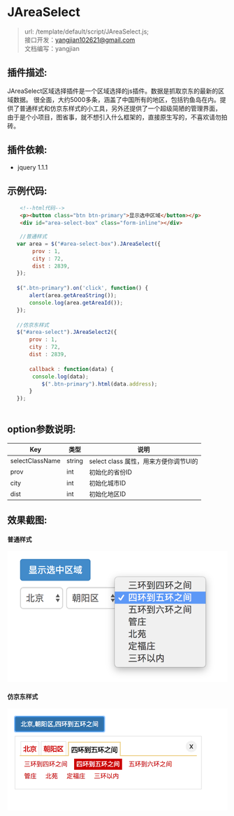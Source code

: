 JAreaSelect
========
>url:    /template/default/script/JAreaSelect.js;<br>
接口开发：yangjian102621@gmail.com<br>
文档编写：yangjian

插件描述:
--------
JAreaSelect区域选择插件是一个区域选择的js插件。数据是抓取京东的最新的区域数据。
很全面，大约5000多条，涵盖了中国所有的地区，包括钓鱼岛在内。提供了普通样式和仿京东样式的小工具，另外还提供了一个超级简陋的管理界面，
由于是个小项目，图省事，就不想引入什么框架的，直接原生写的，不喜欢请勿拍砖。

插件依赖:
-------
* jquery 1.1.1

示例代码:
-------
```html
    <!--html代码-->
    <p><button class="btn btn-primary">显示选中区域</button></p>
    <div id="area-select-box" class="form-inline"></div>
```
```javascript
    //普通样式
   var area = $("#area-select-box").JAreaSelect({
   	    prov : 1,
   	    city : 72,
   	    dist : 2839,
   });
   
   $(".btn-primary").on('click', function() {
       alert(area.getAreaString());
       console.log(area.getAreaId());
   });
    
   //仿京东样式
   $("#area-select").JAreaSelect2({
       prov : 1,
       city : 72,
       dist : 2839,

       callback : function(data) {
        console.log(data);
           $(".btn-primary").html(data.address);
       }
   });
     
```
option参数说明:
-------------

Key  | 类型   | 说明
---|--- | ---
selectClassName| string  | select class 属性，用来方便你调节UI的
prov  | int | 初始化的省份ID
city  | int | 初始化城市ID
dist | int | 初始化地区ID

效果截图:
------------
#### 普通样式
![Alt text](images/area_select_img_1.png) <br/>

#### 仿京东样式
![Alt text](images/area_select_img_2.png) <br/>
